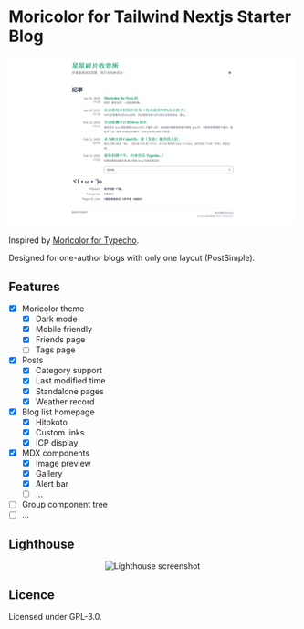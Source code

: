 # Moricolor for Tailwind Nextjs Starter Blog

[![Screenshot](public/static/assets/screenshot.png)](https://space.alex3236.moe)

Inspired by [Moricolor for Typecho](https://github.com/txperl/Moricolor-for-Typecho).

Designed for one-author blogs with only one layout (PostSimple).

## Features

- [x] Moricolor theme
  - [x] Dark mode
  - [x] Mobile friendly
  - [x] Friends page
  - [ ] Tags page
- [x] Posts
  - [x] Category support
  - [x] Last modified time
  - [x] Standalone pages
  - [x] Weather record
- [x] Blog list homepage
  - [x] Hitokoto
  - [x] Custom links
  - [x] ICP display
- [x] MDX components
  - [x] Image preview
  - [x] Gallery
  - [x] Alert bar
  - [ ] ...
- [ ] Group component tree
- [ ] ...

## Lighthouse

<p align="center">
  <img alt="Lighthouse screenshot" src="https://github.com/user-attachments/assets/6d6c8b0a-9021-43fb-9269-ea4df91d40b5" width="350px" />
</p>

## Licence

Licensed under GPL-3.0.
